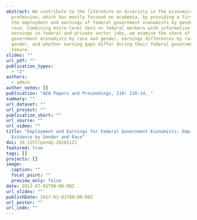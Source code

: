 ```yaml
---
abstract: We contribute to the literature on diversity in the economics
  profession, which has mostly focused on academia, by providing a first look at
  the employment and earnings of federal government economists by gender and
  race. Combining micro-level data on federal workers with information on their
  earnings in federal and private sector jobs, we examine the share of federal
  government economists by race and gender, earnings differences by race and
  gender, and whether earning gaps differ during their federal government
  tenure.
slides: ""
url_pdf: ""
publication_types:
  - "2"
authors:
  - admin
author_notes: []
publication: "AEA Papers and Proceedings, 110: 210-14. "
summary: ""
url_dataset: ""
url_project: ""
publication_short: ""
url_source: ""
url_video: ""
title: "Employment and Earnings for Federal Government Economists: Empirical
  Evidence by Gender and Race"
doi: 10.1257/pandp.20201122
featured: true
tags: []
projects: []
image:
  caption: ""
  focal_point: ""
  preview_only: false
date: 2013-07-01T00:00:00Z
url_slides: ""
publishDate: 2017-01-01T00:00:00Z
url_poster: ""
url_code: ""
---
```

